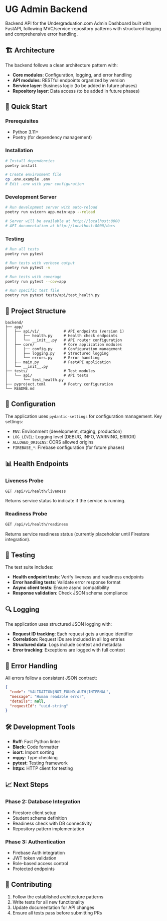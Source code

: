 # UG Admin Backend

Backend API for the Undergraduation.com Admin Dashboard built with FastAPI, following MVC/service-repository patterns with structured logging and comprehensive error handling.

## 🏗️ Architecture

The backend follows a clean architecture pattern with:

- **Core modules**: Configuration, logging, and error handling
- **API modules**: RESTful endpoints organized by version
- **Service layer**: Business logic (to be added in future phases)
- **Repository layer**: Data access (to be added in future phases)

## 🚀 Quick Start

### Prerequisites

- Python 3.11+
- Poetry (for dependency management)

### Installation

```bash
# Install dependencies
poetry install

# Create environment file
cp .env.example .env
# Edit .env with your configuration
```

### Development Server

```bash
# Run development server with auto-reload
poetry run uvicorn app.main:app --reload

# Server will be available at http://localhost:8000
# API documentation at http://localhost:8000/docs
```

### Testing

```bash
# Run all tests
poetry run pytest

# Run tests with verbose output
poetry run pytest -v

# Run tests with coverage
poetry run pytest --cov=app

# Run specific test file
poetry run pytest tests/api/test_health.py
```

## 📁 Project Structure

```
backend/
├── app/
│   ├── api/v1/           # API endpoints (version 1)
│   │   ├── health.py     # Health check endpoints
│   │   └── __init__.py   # API router configuration
│   ├── core/             # Core application modules
│   │   ├── config.py     # Configuration management
│   │   ├── logging.py    # Structured logging
│   │   └── errors.py     # Error handling
│   ├── main.py           # FastAPI application
│   └── __init__.py
├── tests/                # Test modules
│   └── api/              # API tests
│       └── test_health.py
├── pyproject.toml        # Poetry configuration
└── README.md
```

## 🔧 Configuration

The application uses `pydantic-settings` for configuration management. Key settings:

- `ENV`: Environment (development, staging, production)
- `LOG_LEVEL`: Logging level (DEBUG, INFO, WARNING, ERROR)
- `ALLOWED_ORIGINS`: CORS allowed origins
- `FIREBASE_*`: Firebase configuration (for future phases)

## 📊 Health Endpoints

### Liveness Probe
```bash
GET /api/v1/health/liveness
```
Returns service status to indicate if the service is running.

### Readiness Probe
```bash
GET /api/v1/health/readiness
```
Returns service readiness status (currently placeholder until Firestore integration).

## 🧪 Testing

The test suite includes:

- **Health endpoint tests**: Verify liveness and readiness endpoints
- **Error handling tests**: Validate error response format
- **Async client tests**: Ensure async compatibility
- **Response validation**: Check JSON schema compliance

## 🔍 Logging

The application uses structured JSON logging with:

- **Request ID tracking**: Each request gets a unique identifier
- **Correlation**: Request IDs are included in all log entries
- **Structured data**: Logs include context and metadata
- **Error tracking**: Exceptions are logged with full context

## 🚨 Error Handling

All errors follow a consistent JSON contract:

```json
{
  "code": "VALIDATION|NOT_FOUND|AUTH|INTERNAL",
  "message": "Human readable error",
  "details": null,
  "requestId": "uuid-string"
}
```

## 🛠️ Development Tools

- **Ruff**: Fast Python linter
- **Black**: Code formatter
- **isort**: Import sorting
- **mypy**: Type checking
- **pytest**: Testing framework
- **httpx**: HTTP client for testing

## 📈 Next Steps

### Phase 2: Database Integration
- Firestore client setup
- Student schema definition
- Readiness check with DB connectivity
- Repository pattern implementation

### Phase 3: Authentication
- Firebase Auth integration
- JWT token validation
- Role-based access control
- Protected endpoints

## 🤝 Contributing

1. Follow the established architecture patterns
2. Write tests for all new functionality
3. Update documentation for API changes
4. Ensure all tests pass before submitting PRs

